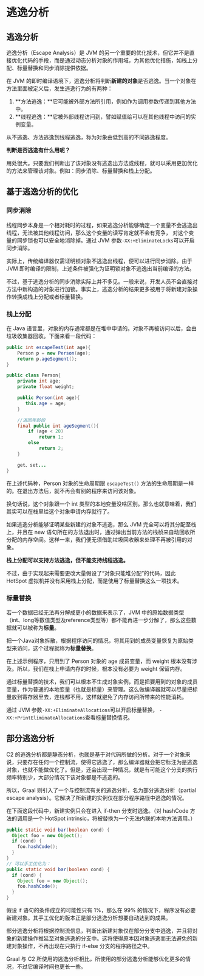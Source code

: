 # 逃逸分析

## 逃逸分析

逃逸分析（Escape Analysis）是 JVM 的另一个重要的优化技术，但它并不是直接优化代码的手段，而是通过动态分析对象的作用域，为其他优化措施，如栈上分配、标量替换和同步消除提供依据。

在 JVM 的即时编译语境下，逃逸分析将判断**新建的对象**是否逃逸。当一个对象在方法里面被定义后，发生逃逸行为的有两种：

1. **方法逃逸：**它可能被外部方法所引用，例如作为调用参数传递到其他方法中。
2. **线程逃逸：**它被外部线程访问到，譬如赋值给可以在其他线程中访问的实例变量。

从不逃逸、方法逃逸到线程逃逸，称为对象由低到高的不同逃逸程度。

**判断是否逃逸有什么用呢？**

用处很大。只要我们判断出了该对象没有逃逸出方法或线程，就可以采用更加优化的方法来管理该对象。例如：同步消除、标量替换和栈上分配。

## 基于逃逸分析的优化

### 同步消除

线程同步本身是一个相对耗时的过程，如果逃逸分析能够确定一个变量不会逃逸出线程，无法被其他线程访问，那么这个变量的读写肯定就不会有竞争， 对这个变量的同步锁也可以安全地消除掉。通过 JVM 参数`-XX:+EliminateLocks`可以开启同步消除。

实际上，传统编译器仅需证明锁对象不逃逸出线程，便可以进行同步消除。由于 JVM 即时编译的限制，上述条件被强化为证明锁对象不逃逸出当前编译的方法。

不过，基于逃逸分析的同步消除实际上并不多见。一般来说，开发人员不会直接对方法中新构造的对象进行加锁。事实上，逃逸分析的结果更多被用于将新建对象操作转换成栈上分配或者标量替换。

### 栈上分配

在 Java 语言里，对象的内存通常都是在堆中申请的。对象不再被访问以后，会由垃圾收集器回收。下面来看一段代码：

~~~java
public int escapeTest(int age){
    Person p = new Person(age);
    return p.ageSegment();
}

public class Person{
    private int age;
    private float weight;

    public Person(int age){
       this.age = age;     
    }

    //返回年龄段
    final public int ageSegment(){
        if (age < 20)
            return 1;
        else
            return 2;        
    } 

    get、set...
}
~~~

在上述代码种，Person 对象的生命周期跟 `escapeTest()` 方法的生命周期是一样的。在退出方法后，就不再会有别的程序来访问该对象。

换句话说，这个对象跟一个 int 类型的本地变量没啥区别。那么也就意味着，我们其实可以在栈里给这个对象申请内存就行了。

如果逃逸分析能够证明某些新建的对象不逃逸，那么 JVM 完全可以将其分配至栈上，并且在 new 语句所在的方法退出时，通过弹出当前方法的栈桢来自动回收所分配的内存空间。这样一来，我们便无须借助垃圾回收器来处理不再被引用的对象。

**栈上分配可以支持方法逃逸，但不能支持线程逃逸。**

不过，由于实现起来需要更改大量假设了“对象只能堆分配”的代码，因此 HotSpot 虚拟机并没有采用栈上分配，而是使用了标量替换这么一项技术。

### 标量替换

若一个数据已经无法再分解成更小的数据来表示了，JVM 中的原始数据类型（int、long等数值类型及reference类型等）都不能再进一步分解了，那么这些数据就可以被称为**标量**。

把一个Java对象拆散，根据程序访问的情况，将其用到的成员变量恢复为原始类型来访问，这个过程就称为**标量替换**。

在上述示例程序，只用到了 Person 对象的 age 成员变量，而 weight 根本没有涉及。所以，我们在栈上申请内存的时候，根本没有必要为 weight 保留内存。

通过标量替换的技术，我们可以根本不生成对象实例，而是把要用到的对象的成员变量，作为普通的本地变量（也就是标量）来管理。这么做编译器就可以尽量把标量放到寄存器里去，连栈都不用，这样就避免了内存访问所带来的性能消耗。

通过 JVM 参数`-XX:+EliminateAllocations`可以开启标量替换， `-XX:+PrintEliminateAllocations`查看标量替换情况。

## 部分逃逸分析

C2 的逃逸分析都是静态分析，也就是基于对代码所做的分析。对于一个对象来说，只要存在任何一个控制流，使得它逃逸了，那么编译器就会把它标注为是逃逸对象，也就不能做优化了。但是，还会出现一种情况，就是有可能这个分支的执行频率特别少，大部分情况下该对象都是不逃逸的。

所以，Graal 则引入了一个与控制流有关的逃逸分析，名为部分逃逸分析（partial escape analysis）。它解决了所新建的实例仅在部分程序路径中逃逸的情况。

在下面这段代码中，新建实例只会在进入 if-then 分支时逃逸。（对 hashCode 方法的调用是一个 HotSpot intrinsic，将被替换为一个无法内联的本地方法调用。）

~~~java
public static void bar(boolean cond) {
  Object foo = new Object();
  if (cond) {
    foo.hashCode();
  }
}
// 可以手工优化为：
public static void bar(boolean cond) {
  if (cond) {
    Object foo = new Object();
    foo.hashCode();
  }
}
~~~

假设 if 语句的条件成立的可能性只有 1%，那么在 99% 的情况下，程序没有必要新建对象。其手工优化的版本正是部分逃逸分析想要自动达到的成果。

部分逃逸分析将根据控制流信息，判断出新建对象仅在部分分支中逃逸，并且将对象的新建操作推延至对象逃逸的分支中。这将使得原本因对象逃逸而无法避免的新建对象操作，不再出现在只执行 if-else 分支的程序路径之中。

Graal 与 C2 所使用的逃逸分析相比，所使用的部分逃逸分析能够优化更多的情况，不过它编译时间也更长一些。

